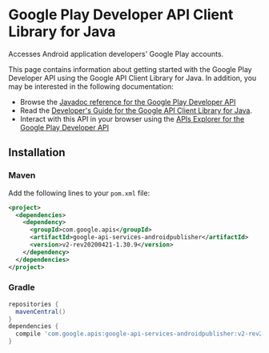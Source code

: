 # Google Play Developer API Client Library for Java

Accesses Android application developers' Google Play accounts.

This page contains information about getting started with the Google Play Developer API
using the Google API Client Library for Java. In addition, you may be interested
in the following documentation:

* Browse the [Javadoc reference for the Google Play Developer API][javadoc]
* Read the [Developer's Guide for the Google API Client Library for Java][google-api-client].
* Interact with this API in your browser using the [APIs Explorer for the Google Play Developer API][api-explorer]

## Installation

### Maven

Add the following lines to your `pom.xml` file:

```xml
<project>
  <dependencies>
    <dependency>
      <groupId>com.google.apis</groupId>
      <artifactId>google-api-services-androidpublisher</artifactId>
      <version>v2-rev20200421-1.30.9</version>
    </dependency>
  </dependencies>
</project>
```

### Gradle

```gradle
repositories {
  mavenCentral()
}
dependencies {
  compile 'com.google.apis:google-api-services-androidpublisher:v2-rev20200421-1.30.9'
}
```

[javadoc]: https://googleapis.dev/java/google-api-services-androidpublisher/latest/index.html
[google-api-client]: https://github.com/googleapis/google-api-java-client/
[api-explorer]: https://developers.google.com/apis-explorer/#p/androidpublisher/v1/
